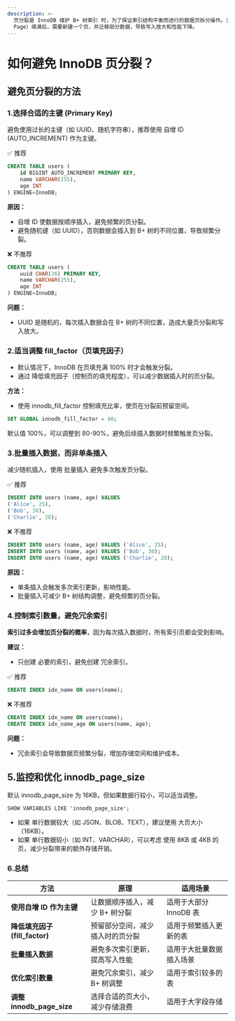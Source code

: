 ```yaml
---
description: >-
  页分裂是 InnoDB 维护 B+ 树索引 时，为了保证索引结构平衡而进行的数据页拆分操作。当一个页（Leaf
  Page）填满后，需要新建一个页，并迁移部分数据，导致写入放大和性能下降。
---
```


# 如何避免 InnoDB 页分裂？

## 避免页分裂的方法

### 1.选择合适的主键 (Primary Key)

避免使用过长的主键（如 UUID、随机字符串），推荐使用 自增 ID (AUTO\_INCREMENT) 作为主键。

✅ 推荐

```sql
CREATE TABLE users (
    id BIGINT AUTO_INCREMENT PRIMARY KEY,
    name VARCHAR(255),
    age INT
) ENGINE=InnoDB;
```

**原因：**

* 自增 ID 使数据按顺序插入，避免频繁的页分裂。
* 避免随机键（如 UUID），否则数据会插入到 B+ 树的不同位置，导致频繁分裂。

❌ 不推荐

```sql
CREATE TABLE users (
    uuid CHAR(36) PRIMARY KEY,
    name VARCHAR(255),
    age INT
) ENGINE=InnoDB;
```

**问题：**

* UUID 是随机的，每次插入数据会在 B+ 树的不同位置，造成大量页分裂和写入放大。

### 2.适当调整 fill\_factor（页填充因子）

* 默认情况下，InnoDB 在页填充满 100% 时才会触发分裂。
* 通过 降低填充因子（控制页的填充程度），可以减少数据插入时的页分裂。

**方法：**

* 使用 innodb\_fill\_factor 控制填充比率，使页在分裂前预留空间。

```sql
SET GLOBAL innodb_fill_factor = 80;
```

默认值 100%，可以调整到 80-90%，避免后续插入数据时频繁触发页分裂。

### 3.批量插入数据，而非单条插入

减少随机插入，使用 批量插入 避免多次触发页分裂。

✅ 推荐

```sql
INSERT INTO users (name, age) VALUES 
('Alice', 25),
('Bob', 30),
('Charlie', 28);
```

❌ 不推荐

```sql
INSERT INTO users (name, age) VALUES ('Alice', 25);
INSERT INTO users (name, age) VALUES ('Bob', 30);
INSERT INTO users (name, age) VALUES ('Charlie', 28);
```

**原因：**

* 单条插入会触发多次索引更新，影响性能。
* 批量插入可减少 B+ 树结构调整，避免频繁的页分裂。

### 4.控制索引数量，避免冗余索引

**索引过多会增加页分裂的概率**，因为每次插入数据时，所有索引页都会受到影响。

**建议：**

* 只创建 必要的索引，避免创建 冗余索引。

✅ 推荐

```sql
CREATE INDEX idx_name ON users(name);
```

❌ 不推荐

```sql
CREATE INDEX idx_name ON users(name);
CREATE INDEX idx_name_age ON users(name, age);
```

**问题：**

* 冗余索引会导致数据页频繁分裂，增加存储空间和维护成本。

## 5.监控和优化 innodb\_page\_size

默认 innodb\_page\_size 为 16KB，但如果数据行较小，可以适当调整。

```
SHOW VARIABLES LIKE 'innodb_page_size';
```

* 如果 单行数据较大（如 JSON、BLOB、TEXT），建议使用 大页大小（16KB）。
* 如果 单行数据较小（如 INT、VARCHAR），可以考虑 使用 8KB 或 4KB 的页，减少分裂带来的额外存储开销。

### 6.总结

| **方法**                    | **原理**            | **适用场景**        |
| ------------------------- | ----------------- | --------------- |
| **使用自增 ID 作为主键**          | 让数据顺序插入，减少 B+ 树分裂 | 适用于大部分 InnoDB 表 |
| **降低填充因子 (fill\_factor)** | 预留部分空间，减少插入时的页分裂  | 适用于频繁插入更新的表     |
| **批量插入数据**                | 避免多次索引更新，提高写入性能   | 适用于大批量数据插入场景    |
| **优化索引数量**                | 避免冗余索引，减少 B+ 树调整  | 适用于索引较多的表       |
| **调整 innodb\_page\_size** | 选择合适的页大小，减少存储浪费   | 适用于大字段存储        |



